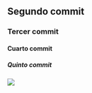 
## Segundo commit 
### Tercer commit
#### Cuarto commit
##### Quinto commit


![](https://github.com/Martin-Juarez/repo-martin/assets/136406779/e64e97b5-0f14-4dba-bbf3-aa92c689e2b9)
